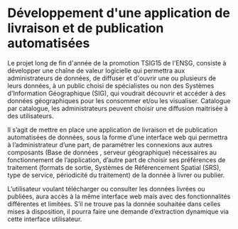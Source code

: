 # Développement d'une application de livraison et de publication automatisées

Le projet long de fin d'année de la promotion TSIG15 de l'ENSG, consiste à développer une chaîne de valeur logicielle qui permettra aux administrateurs de données, de diffuser et d'ouvrir une ou plusieurs de leurs données, à un public choisi de spécialistes ou non des Systèmes d'Information Géographique (SIG), qui voudrait découvrir et accéder à des données géographiques pour les consommer et/ou les visualiser. Catalogue par catalogue, les administrateurs peuvent choisir une diffusion maitrisée à des utilisateurs. 

Il s’agit de mettre en place une application de livraison et de publication automatisées de données, sous la forme d’une interface web qui permettra à l’administrateur d’une part, de paramétrer les connexions aux autres composants (Base de données , serveur géographique) nécessaires au fonctionnement de l’application, d’autre part de choisir ses préférences de traitement (formats de sortie, Systèmes de Référencement Spatial (SRS), type de service, périodicité du traitement) de la donnée à livrer ou publier. 

L’utilisateur voulant télécharger ou consulter les données livrées ou publiées, aura accès à la même interface web mais avec des fonctionnalités différentes et limitées. S’il ne trouve pas la donnée souhaitée dans celles mises à disposition, il pourra faire une demande d’extraction dynamique via cette interface utilisateur.


